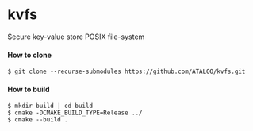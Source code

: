 # kvfs
Secure key-value store POSIX file-system

#### How to clone
```text
$ git clone --recurse-submodules https://github.com/ATALOO/kvfs.git
```

#### How to build
```text
$ mkdir build | cd build
$ cmake -DCMAKE_BUILD_TYPE=Release ../
$ cmake --build .
```

